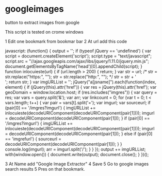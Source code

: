 # googleimages
button to extract images from google

This script is tested on crome windows


1 Edit one bookmark from bookmar bar
2 At url add this code

javascript: (function() { output = '<html><head><title>SEO Image SERP Extraction Tool</title></head><body>'; if (typeof jQuery == 'undefined') { var script = document.createElement('script'); script.type = "text/javascript"; script.src = "//ajax.googleapis.com/ajax/libs/jquery/1.11.0/jquery.min.js"; document.getElementsByTagName('head')[0].appendChild(script); } function inlocuieste(url) { if (url.length > 200) { return; } var str = url; /* str = str.replace("https:", ""); str = str.replace("http:", ""); */ str = str + '<br />'; return str; } var imgURLList = ''; jQuery("a[jsname]").each(function(index, element) { if (jQuery(this).attr('href')) { var res = jQuery(this).attr('href'); var geoDomain = window.location.host; if (res.includes("imgres")) { var query = res; var vars = query.split('&'); var arr; var linkcount = 0; for (var t = 0; t < vars.length; t++) { var pair = vars[t].split('='); var imgurl; var sourceurl; if (pair[0] == '/imgres?imgurl') { imgURLList += inlocuieste(decodeURIComponent(decodeURIComponent(pair[1]))); imgurl = decodeURIComponent(decodeURIComponent(pair[1])); } if (pair[0] == '/imgres?imgurl') { imgURLList += inlocuieste(decodeURIComponent(decodeURIComponent(pair[1]))); imgurl = decodeURIComponent(decodeURIComponent(pair[1])); } else if (pair[0] == 'imgrefurl') { sourceurl = decodeURIComponent(decodeURIComponent(pair[1])); } } console.log(imgurl); arr = imgurl.split('/'); } } }); output += imgURLList; with(window.open()) { document.write(output); document.close(); } })();

3 At Name add "Google Image Extractor"
4 Save
5 Go to google images search results
5 Pres on that bookmark.
